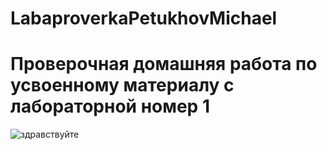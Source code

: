 # LabaproverkaPetukhovMichael

# Проверочная домашняя работа по усвоенному материалу с лабораторной номер 1

![здравствуйте](search-ms:displayname=Результаты%20поиска%20в%20"Политехнический%20университет"&crumb=Любоецелоечисло%3A%3D651%20ИЛИ%20System.Generic.String%3A651&crumb=location:C%3A%5CUsers%5CNADIA%5CDesktop%5CПолитехнический%20университет "эт я")
